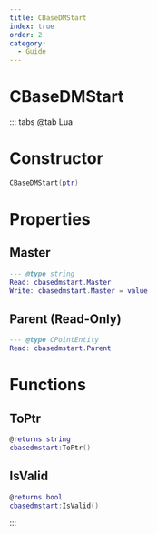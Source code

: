 ```yaml
---
title: CBaseDMStart
index: true
order: 2
category:
  - Guide
---
```


# CBaseDMStart

::: tabs
@tab Lua
# Constructor
```lua
CBaseDMStart(ptr)
```
# Properties
## Master 
```lua
--- @type string
Read: cbasedmstart.Master
Write: cbasedmstart.Master = value
```
## Parent (Read-Only)
```lua
--- @type CPointEntity
Read: cbasedmstart.Parent
```
# Functions
## ToPtr
```lua
@returns string
cbasedmstart:ToPtr()
```
## IsValid
```lua
@returns bool
cbasedmstart:IsValid()
```

:::